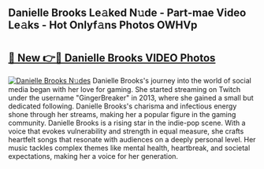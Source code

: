 ## Danielle Brooks Le𝚊ked N𝚞de - Part-mae Video Le𝚊ks - Hot Onlyf𝚊ns Photos OWHVp

# <h2><a href="http://ab3607.deff.icu/?id=Danielle+Brooks">🔗 New 👉🔴 Danielle Brooks VIDEO Photos</a></h2>

[![Danielle Brooks N𝚞des](https://i.imgur.com/rIISA9y.gif)](http://ab3607.deff.icu/?id=Danielle+Brooks)
Danielle Brooks's journey into the world of social media began with her love for gaming. She started streaming on Twitch under the username "GingerBreaker" in 2013, where she gained a small but dedicated following. Danielle Brooks's charisma and infectious energy shone through her streams, making her a popular figure in the gaming community. Danielle Brooks is a rising star in the indie-pop scene. With a voice that evokes vulnerability and strength in equal measure, she crafts heartfelt songs that resonate with audiences on a deeply personal level. Her music tackles complex themes like mental health, heartbreak, and societal expectations, making her a voice for her generation.
